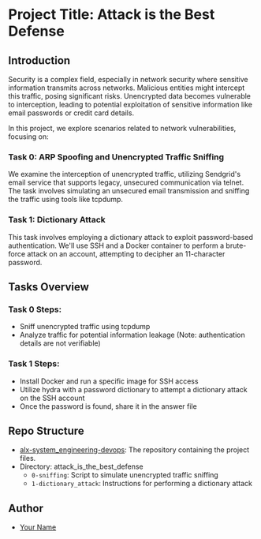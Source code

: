 # Project Title: Attack is the Best Defense

## Introduction

Security is a complex field, especially in network security where sensitive information transmits across networks. Malicious entities might intercept this traffic, posing significant risks. Unencrypted data becomes vulnerable to interception, leading to potential exploitation of sensitive information like email passwords or credit card details.

In this project, we explore scenarios related to network vulnerabilities, focusing on:

### Task 0: ARP Spoofing and Unencrypted Traffic Sniffing
We examine the interception of unencrypted traffic, utilizing Sendgrid's email service that supports legacy, unsecured communication via telnet. The task involves simulating an unsecured email transmission and sniffing the traffic using tools like tcpdump.

### Task 1: Dictionary Attack
This task involves employing a dictionary attack to exploit password-based authentication. We'll use SSH and a Docker container to perform a brute-force attack on an account, attempting to decipher an 11-character password.

## Tasks Overview

### Task 0 Steps:
- Sniff unencrypted traffic using tcpdump
- Analyze traffic for potential information leakage (Note: authentication details are not verifiable)

### Task 1 Steps:
- Install Docker and run a specific image for SSH access
- Utilize hydra with a password dictionary to attempt a dictionary attack on the SSH account
- Once the password is found, share it in the answer file

## Repo Structure

- [alx-system_engineering-devops](https://github.com/NEAZYIT/alx-system_engineering-devops): The repository containing the project files.
- Directory: attack_is_the_best_defense
  - `0-sniffing`: Script to simulate unencrypted traffic sniffing
  - `1-dictionary_attack`: Instructions for performing a dictionary attack

## Author
- [Your Name](https://github.com/NEAZYIT)
